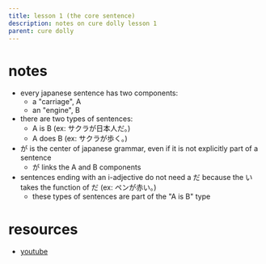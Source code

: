 ```yaml
---
title: lesson 1 (the core sentence)
description: notes on cure dolly lesson 1
parent: cure dolly
---
```

# notes
- every japanese sentence has two components:
	- a "carriage", A
	- an "engine", B
- there are two types of sentences:
	- A is B (ex: サクラが日本人だ。)
	- A does B (ex: サクラが歩く。)
- が is the center of japanese grammar, even if it is not explicitly part of a sentence
	- が links the A and B components
- sentences ending with an i-adjective do not need a だ because the い takes the function of だ (ex: ペンが赤い。)
	- these types of sentences are part of the "A is B" type
# resources
- [youtube](https://www.youtube.com/watch?v=pSvH9vH60Ig)